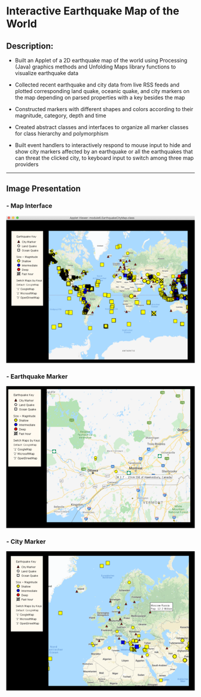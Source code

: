 # Interactive Earthquake Map of the World 
## Description:
- Built an Applet of a 2D earthquake map of the world using Processing (Java) graphics methods and Unfolding Maps library functions to visualize earthquake data

- Collected recent earthquake and city data from live RSS feeds and plotted corresponding land quake, oceanic quake, and city markers on the map depending on parsed properties with a key besides the map

- Constructed markers with different shapes and colors according to their magnitude, category, depth and time

- Created abstract classes and interfaces to organize all marker classes for class hierarchy and polymorphism

- Built event handlers to interactively respond to mouse input to hide and show city markers affected by an earthquake or all the earthquakes that can threat the clicked city, to keyboard input to switch among three map providers

---
## Image Presentation
### - Map Interface
![Image](./Images_Presentation/WholeMap.png)
### - Earthquake Marker
![Image](./Images_Presentation/EarthquakeMarker.png)
### - City Marker
![Image](./Images_Presentation/CityMarker.png)
